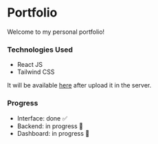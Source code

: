 # Portfolio

Welcome to my personal portfolio!

### Technologies Used

- React JS
- Tailwind CSS

It will be available [here](https://abdullh.live) after upload it in the server.

### Progress

- Interface: done ✅
- Backend: in progress 🔧
- Dashboard: in progress 🔧
